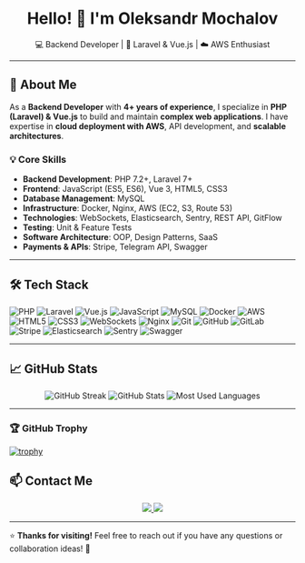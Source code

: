 <h1 align="center">Hello! 👋 I'm  Oleksandr Mochalov</h1>

<p align="center">
💻 Backend Developer | 🚀 Laravel & Vue.js | ☁️ AWS Enthusiast  
</p>

---

## 🚀 About Me  

As a **Backend Developer** with **4+ years of experience**, I specialize in **PHP (Laravel) & Vue.js** to build and maintain **complex web applications**. I have expertise in **cloud deployment with AWS**, API development, and **scalable architectures**.

### 💡 Core Skills  
- **Backend Development**: PHP 7.2+, Laravel 7+  
- **Frontend**: JavaScript (ES5, ES6), Vue 3, HTML5, CSS3  
- **Database Management**: MySQL
- **Infrastructure**: Docker, Nginx, AWS (EC2, S3, Route 53)  
- **Technologies**: WebSockets, Elasticsearch, Sentry, REST API, GitFlow  
- **Testing**: Unit & Feature Tests  
- **Software Architecture**: OOP, Design Patterns, SaaS  
- **Payments & APIs**: Stripe, Telegram API, Swagger  

---

## 🛠 Tech Stack  
![PHP](https://img.shields.io/badge/PHP-777BB4?style=flat&logo=php&logoColor=white) ![Laravel](https://img.shields.io/badge/Laravel-FF2D20?style=flat&logo=laravel&logoColor=white) ![Vue.js](https://img.shields.io/badge/Vue.js-35495E?style=flat&logo=vue.js&logoColor=4FC08D) ![JavaScript](https://img.shields.io/badge/JavaScript-F7DF1E?style=flat&logo=javascript&logoColor=black) ![MySQL](https://img.shields.io/badge/MySQL-4479A1?style=flat&logo=mysql&logoColor=white) ![Docker](https://img.shields.io/badge/Docker-2496ED?style=flat&logo=docker&logoColor=white) ![AWS](https://img.shields.io/badge/AWS-232F3E?style=flat&logo=amazonaws&logoColor=white) ![HTML5](https://img.shields.io/badge/HTML5-E34F26?style=flat&logo=html5&logoColor=white) ![CSS3](https://img.shields.io/badge/CSS3-1572B6?style=flat&logo=css3&logoColor=white) ![WebSockets](https://img.shields.io/badge/WebSockets-0078D7?style=flat&logo=websocket&logoColor=white) ![Nginx](https://img.shields.io/badge/Nginx-009639?style=flat&logo=nginx&logoColor=white) ![Git](https://img.shields.io/badge/Git-F05032?style=flat&logo=git&logoColor=white) ![GitHub](https://img.shields.io/badge/GitHub-181717?style=flat&logo=github&logoColor=white) ![GitLab](https://img.shields.io/badge/GitLab-FCA121?style=flat&logo=gitlab&logoColor=white) ![Stripe](https://img.shields.io/badge/Stripe-008CDD?style=flat&logo=stripe&logoColor=white) ![Elasticsearch](https://img.shields.io/badge/Elasticsearch-005571?style=flat&logo=elasticsearch&logoColor=white) ![Sentry](https://img.shields.io/badge/Sentry-362D59?style=flat&logo=sentry&logoColor=white) ![Swagger](https://img.shields.io/badge/Swagger-85EA2D?style=flat&logo=swagger&logoColor=white)


---

## 📈 GitHub Stats  

<div align="center">
  <img src="https://github-readme-streak-stats.herokuapp.com/?user=molych&theme=light&hide_border=true" alt="GitHub Streak" />
  <img src="https://github-readme-stats.vercel.app/api?username=molych&show_icons=true&theme=light&hide_border=true" alt="GitHub Stats" />
  <img src="https://github-readme-stats.vercel.app/api/top-langs/?username=molych&layout=compact&theme=light&hide_border=true" alt="Most Used Languages" />
</div>

---


### 🏆 GitHub Trophy
[![trophy](https://github-profile-trophy.vercel.app/?username=molych)](https://github.com/molych/github-profile-trophy)


## 📫 Contact Me  

<p align="center">
<a href="https://www.linkedin.com/in/oleksandr-mochalov-profile">
  <img src="https://img.shields.io/badge/LinkedIn-0077B5?style=for-the-badge&logo=linkedin&logoColor=white" />
</a>
<a href="mailto:molych69@gmail.com">
  <img src="https://img.shields.io/badge/Email-D14836?style=for-the-badge&logo=gmail&logoColor=white" />
</a>
</p>

---

⭐️ **Thanks for visiting!** Feel free to reach out if you have any questions or collaboration ideas! 🚀  
